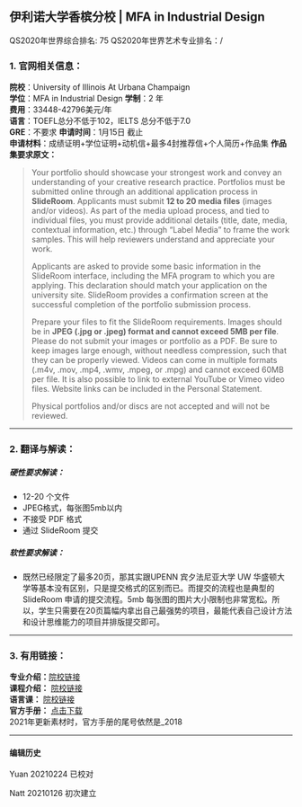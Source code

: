 ## 伊利诺大学香槟分校 | MFA in Industrial Design
QS2020年世界综合排名: 75
QS2020年世界艺术专业排名：/




### 1. 官网相关信息：

**院校**：University of Illinois At Urbana Champaign   
**学位**：MFA in Industrial Design
**学制**：2 年  
**费用**：33448-42796美元/年  
**语言**：TOEFL总分不低于102，IELTS 总分不低于7.0  
**GRE**：不要求
**申请时间**：1月15日 截止     
**申请材料**：成绩证明+学位证明+动机信+最多4封推荐信+个人简历+作品集
**作品集要求原文：**   

> Your portfolio should showcase your strongest work and convey an understanding of your creative research practice. Portfolios must be submitted online through an additional application process in **SlideRoom**. Applicants must submit **12 to 20 media files** (images and/or videos). As part of the media upload process, and tied to individual files, you must provide additional details (title, date, media, contextual information, etc.) through “Label Media” to frame the work samples. This will help reviewers understand and appreciate your work.
>
>Applicants are asked to provide some basic information in the SlideRoom interface, including the MFA program to which you are applying. This declaration should match your application on the university site. SlideRoom provides a confirmation screen at the successful completion of the portfolio submission process.
>
>Prepare your files to fit the SlideRoom requirements. Images should be in **JPEG (.jpg or .jpeg) format and cannot exceed 5MB per file**. Please do not submit your images or portfolio as a PDF. Be sure to keep images large enough, without needless compression, such that they can be properly viewed. Videos can come in multiple formats (.m4v, .mov, .mp4, .wmv, .mpeg, or .mpg) and cannot exceed 60MB per file. It is also possible to link to external YouTube or Vimeo video files. Website links can be included in the Personal Statement.
>
>Physical portfolios and/or discs are not accepted and will not be reviewed.


---


### 2. 翻译与解读：

##### 硬性要求解读：
- 12-20 个文件  
- JPEG格式，每张图5mb以内
- 不接受 PDF 格式
- 通过 SlideRoom 提交




##### 软性要求解读：
- 既然已经限定了最多20页，那其实跟UPENN 宾夕法尼亚大学 UW 华盛顿大学等基本没有区别，只是提交格式的区别而已。而提交的流程也是典型的 SlideRoom 申请的提交流程。5mb 每张图的图片大小限制也非常宽松。所以，学生只需要在20页篇幅内拿出自己最强势的项目，最能代表自己设计方法和设计思维能力的项目并排版提交即可。


---


### 3. 有用链接：

**专业介绍：**[院校链接](https://art.illinois.edu/index.php/prospective/academics/graduate-programs/industrial-design)  
**课程介绍：** [院校链接](https://art.illinois.edu/index.php/prospective/academics/admissions/graduate-admissions/studio-design-programs)  
**语言课：** [院校链接](http://www.linguistics.illinois.edu/students/placement/)  
**官方手册：** [点击下载](https://art.illinois.edu/images/MFA_ID_Graduate_Program_Guide_2018.pdf)  
2021年更新素材时，官方手册的尾号依然是_2018



---


#### 编辑历史
Yuan 20210224 已校对  

Natt 20210126 初次建立  

